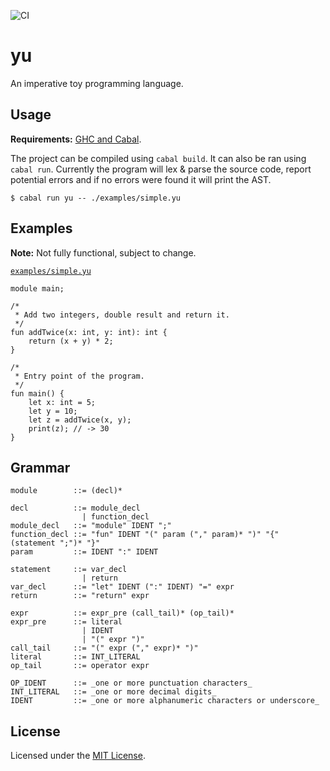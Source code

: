 ![CI](https://github.com/vzwGrey/yu/workflows/CI/badge.svg?branch=master)

# yu

An imperative toy programming language.

## Usage

**Requirements:** [GHC and Cabal](https://www.haskell.org/ghcup/#).

The project can be compiled using `cabal build`. It can also be ran using `cabal run`.
Currently the program will lex & parse the source code, report potential errors and if no errors
were found it will print the AST.
```
$ cabal run yu -- ./examples/simple.yu
```

## Examples

**Note:** Not fully functional, subject to change.

[`examples/simple.yu`](./examples/simple.yu)
```
module main;

/*
 * Add two integers, double result and return it.
 */
fun addTwice(x: int, y: int): int {
    return (x + y) * 2;
}

/*
 * Entry point of the program.
 */
fun main() {
    let x: int = 5;
    let y = 10;
    let z = addTwice(x, y);
    print(z); // -> 30
}

```

## Grammar

```
module        ::= (decl)* 

decl          ::= module_decl
                | function_decl
module_decl   ::= "module" IDENT ";"
function_decl ::= "fun" IDENT "(" param ("," param)* ")" "{" (statement ";")* "}"
param         ::= IDENT ":" IDENT

statement     ::= var_decl
                | return
var_decl      ::= "let" IDENT (":" IDENT) "=" expr
return        ::= "return" expr

expr          ::= expr_pre (call_tail)* (op_tail)*
expr_pre      ::= literal
                | IDENT
                | "(" expr ")"
call_tail     ::= "(" expr ("," expr)* ")"
literal       ::= INT_LITERAL
op_tail       ::= operator expr

OP_IDENT      ::= _one or more punctuation characters_
INT_LITERAL   ::= _one or more decimal digits_
IDENT         ::= _one or more alphanumeric characters or underscore_
```

## License

Licensed under the [MIT License](./LICENSE).
